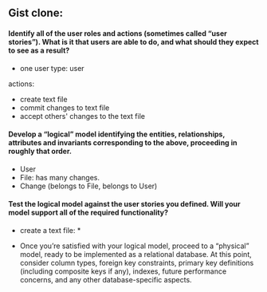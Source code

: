 
## Gist clone:

#### Identify all of the user roles and actions (sometimes called “user stories”). What is it that users are able to do, and what should they expect to see as a result?

* one user type: user

actions:
* create text file
* commit changes to text file
* accept others' changes to the text file



#### Develop a “logical” model identifying the entities, relationships, attributes and invariants corresponding to the above, proceeding in roughly that order.

* User
* File: has many changes.
* Change (belongs to File, belongs to User)


#### Test the logical model against the user stories you defined. Will your model support all of the required functionality?

* create a text file:
  *

* Once you’re satisfied with your logical model, proceed to a “physical” model, ready to be implemented as a relational database. At this point, consider column types, foreign key constraints, primary key definitions (including composite keys if any), indexes, future performance concerns, and any other database-specific aspects.
